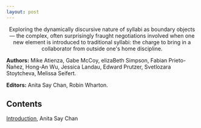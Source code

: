```yaml
---
layout: post
---
```


<p style="font-weight: italic; text-align: center;">Exploring the dynamically discursive nature of syllabi as boundary objects — the complex, often surprisingly fraught negotiations involved when one new element is introduced to traditional syllabi: the charge to bring in a collaborator from outside one's home discipline.</p>

**Authors:** Mike Atienza, Gabe McCoy, elizaBeth Simpson, Fabian Prieto-Ñañez, Hong-An Wu, Jessica Landau, Edward Prutzer, Svetlozara Stoytcheva, Melissa Seifert.

**Editors:** Anita Say Chan, Robin Wharton.
  
## Contents

[Introduction](introduction), Anita Say Chan

